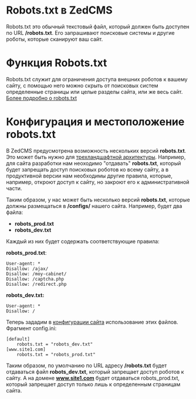 # Robots.txt в ZedCMS #

Robots.txt это обычный текстовый файл, который должен быть доступен по URL **/robots.txt**. Его запрашивают поисковые системы и другие роботы, которые сканируют ваш сайт.

# Функция Robots.txt #
Robots.txt служит для ограничения доступа внешних роботов к вашему сайту, с помощью него можно скрыть от поисковых систем определенные страницы или целые разделы сайта, или же весь сайт.
[Более подробно о robots.txt](http://robotstxt.org.ru/)

# Конфигурация и местоположение robots.txt #
В ZedCMS предусмотрена возможность нескольких версий **robots.txt**. Это может быть нужно для [трехландшафтной архитектуры](ThreeLandscape.md). Например, для сайта разработки нам неоходимо "отдавать" **robots.txt**, который будет запрещать доступ поисковых роботов ко всему сайту, а в продуктивной версии нам необходимы другие правила, которые, например, откроют доступ к сайту, но закроют его к административной части.

Таким образом, у нас может быть несколько версий **robots.txt**, которые должны размещаться в **/configs/** нашего сайта. Например, будет два файла:
  * **robots\_prod.txt**
  * **robots\_dev.txt**

Каждый из них будет содержать соответствующие правила:

**robots\_prod.txt**:

```
User-agent: *
Disallow: /ajax/
Disallow: /moy-cabinet/
Disallow: /captcha.php
Disallow: /redirect.php
```

**robots\_dev.txt:**

```
User-agent: *
Disallow: /
```

Теперь зададим в [конфигурации сайта](SiteConfiguration.md) использование этих файлов.
Фрагмент config.ini:
```
[default]
    robots.txt = "robots_dev.txt"
[www.site1.com]
    robots.txt = "robots_prod.txt"
```

Таким образом, по умолчанию по URL адресу **/robots.txt** будет отдаваться файл **robots\_dev.txt**, который запрещает доступ роботов к сайту. А на домене **www.site1.com** будет отдаваться robots\_prod.txt, который запрещает доступ только лишь к определенным страницам сайта.